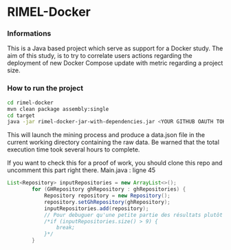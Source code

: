 # RIMEL-Docker

### Informations

This is a Java based project which serve as support for a Docker study.
The aim of this study, is to try to correlate users actions regarding the deployment of
new Docker Compose update with metric regarding a project size.

### How to run the project

```bash
cd rimel-docker
mvn clean package assembly:single
cd target
java -jar rimel-docker-jar-with-dependencies.jar <YOUR GITHUB OAUTH TOKEN> <YOUR SECOND GITHUB OAUTH TOKEN>...
```

This will launch the mining process and produce a data.json file in the current working directory containing the raw data.
Be warned that the total execution time took several hours to complete.

If you want to check this for a proof of work, you should clone this repo  and uncomment this part right there.
Main.java : ligne 45

```java
List<Repository> inputRepositories = new ArrayList<>();
        for (GHRepository ghRepository : ghRepositories) {
            Repository repository = new Repository();
            repository.setGhRepository(ghRepository);
            inputRepositories.add(repository);
            // Pour debuguer qu'une petite partie des résultats plutôt que tout
            /*if (inputRepositories.size() > 9) {
                break;
            }*/
        }
```